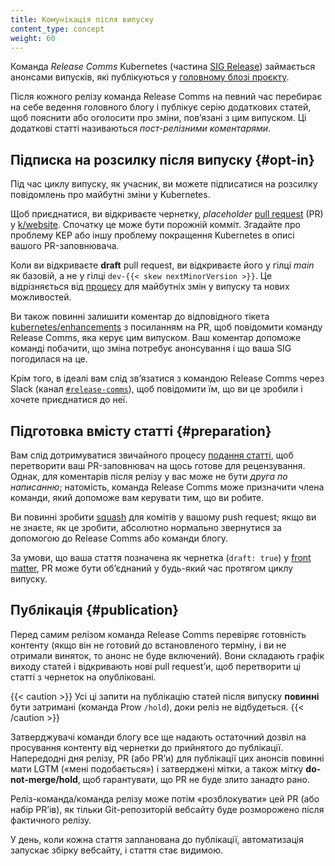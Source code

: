 ```yaml
---
title: Комунікація після випуску
content_type: concept
weight: 60
---
```


<!-- overview -->

Команда _Release Comms_ Kubernetes (частина [SIG Release](https://github.com/kubernetes/community/tree/master/sig-release)) займається анонсами випусків, які публікуються у [головному блозі проєкту](/docs/contribute/blog/#main-blog).

Після кожного релізу команда Release Comms на певний час перебирає на себе ведення головного блогу і публікує серію додаткових статей, щоб пояснити або оголосити про зміни, повʼязані з цим випуском. Ці додаткові статті називаються _пост-релізними коментарями_.

<!-- body -->

## Підписка на розсилку після випуску {#opt-in}

Під час циклу випуску, як учасник, ви можете підписатися на розсилку повідомлень про майбутні зміни у Kubernetes.

Щоб приєднатися, ви відкриваєте чернетку, _placeholder_ [pull request](https://www.k8s.dev/docs/guide/pull-requests/) (PR) у [k/website](https://github.com/kubernetes/website). Спочатку це може бути порожній комміт. Згадайте про проблему KEP або іншу проблему покращення Kubernetes в описі вашого PR-заповнювача.

Коли ви відкриваєте **draft** pull request, ви відкриваєте його у гілці _main_ як базовій, а не у гілці `dev-{{< skew nextMinorVersion >}}`. Це відрізняється від [процесу](/docs/contribute/new-content/new-features/#open-a-placeholder-pr) для майбутніх змін у випуску та нових можливостей.

Ви також повинні залишити коментар до відповідного тікета [kubernetes/enhancements](https://github.com/kubernetes/enhancements) з посиланням на PR, щоб повідомити команду Release Comms, яка керує цим випуском. Ваш коментар допоможе команді побачити, що зміна потребує анонсування і що ваша SIG погодилася на це.

Крім того, в ідеалі вам слід звʼязатися з командою Release Comms через Slack (канал [`#release-comms`](https://kubernetes.slack.com/archives/CNT9Y603D)), щоб повідомити їм, що ви це зробили і хочете приєднатися до неї.

## Підготовка вмісту статті {#preparation}

Вам слід дотримуватися звичайного процесу [подання статті](/docs/contribute/blog/article-submission/), щоб перетворити ваш PR-заповнювач на щось готове для рецензування. Однак, для коментарів після релізу у вас може не бути _друга по написанню_; натомість, команда Release Comms може призначити члена команди, який допоможе вам керувати тим, що ви робите.

Ви повинні зробити [squash](https://www.k8s.dev/docs/guide/pull-requests/#squashing) для комітів у вашому push request; якщо ви не знаєте, як це зробити, абсолютно нормально звернутися за допомогою до Release Comms або команди блогу.

За умови, що ваша стаття позначена як чернетка (`draft: true`) у [front matter](https://gohugo.io/content-management/front-matter/), PR може бути обʼєднаний у будь-який час протягом циклу випуску.

## Публікація {#publication}

Перед самим релізом команда Release Comms перевіряє готовність контенту (якщо він не готовий до встановленого терміну, і ви не отримали виняток, то анонс не буде включений). Вони складають графік виходу статей і відкривають нові pull requestʼи, щоб перетворити ці статті з чернеток на опубліковані.

{{< caution >}}
Усі ці запити на публікацію статей після випуску **повинні** бути затримані (команда Prow `/hold`), доки реліз не відбудеться.
{{< /caution >}}

Затверджувачі команди блогу все ще надають остаточний дозвіл на просування контенту від чернетки до прийнятого до публікації. Напередодні дня релізу, PR (або PRʼи) для публікації цих анонсів повинні мати LGTM («мені подобається») і затверджені мітки, а також мітку **do-not-merge/hold**, щоб гарантувати, що PR не буде злито занадто рано.

Реліз-команда/команда релізу може потім «розблокувати» цей PR (або набір PRʼів), як тільки Git-репозиторій вебсайту буде розморожено після фактичного релізу.

У день, коли кожна стаття запланована до публікації, автоматизація запускає збірку вебсайту, і стаття стає видимою.
